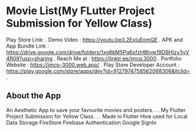 # Movie List(My FLutter Project Submission for Yellow Class)

Play Store Link: 
.
Demo Video : https://youtu.be/L2ExIuEomQE
.
APK and App Bundle Link : https://drive.google.com/drive/folders/1xg6kM5Pq6xfzHBtvw19DBHlzy3yV4R09?usp=sharing
.
Reach Me at : https://linktr.ee/imcp.3000
.
Portfolio Website : https://imcp-3000.web.app/
.
Play Store Developer Account : https://play.google.com/store/apps/dev?id=9127974758562068306&ltclid=
.

## About the App
An Aesthetic App to save your favourite movies and posters.
.
.
My Flutter Project Submission for Yellow Class.
.
.
Made in Flutter 
Hive used for Local Data Storage
FireStore Firebase Authentication
Google SignIn
